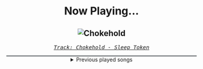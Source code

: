 <div align="center"> 
<h1>Now Playing...</h1>

![Chokehold](https://i.scdn.co/image/ab67616d00001e020b73608b678f169d3c8f35f0)
--
_<samp><a href="https://open.spotify.com/track/1Uifdytv882RtTn6Gr4xAA">Track: Chokehold - Sleep Token</a></samp>_

<div style="border: 1px #4B5054 solid"></div>
<details>
  <summary>
    Previous played songs
  </summary>
  <table>
    <thead>
      <tr>
        <th>
          Artist
        </th>
        <th>
          Song
        </th>
        <th>
          Link
        </th>
      </tr>
    </thead>
    <tbody>
      <tr><td>Sleep Token</td><td>Chokehold</td><td><a href="https://open.spotify.com/track/1Uifdytv882RtTn6Gr4xAA">https://open.spotify.com/track/1Uifdytv882RtTn6Gr4xAA</a></td></tr><tr><td>We Came As Romans</td><td>Black Hole</td><td><a href="https://open.spotify.com/track/1g5Jqwo02PuitYfv19B6Jn">https://open.spotify.com/track/1g5Jqwo02PuitYfv19B6Jn</a></td></tr><tr><td>The Browning</td><td>Poison</td><td><a href="https://open.spotify.com/track/1WlMUDPtyya64izMHayWdP">https://open.spotify.com/track/1WlMUDPtyya64izMHayWdP</a></td></tr><tr><td>Asking Alexandria</td><td>Alone In A Room</td><td><a href="https://open.spotify.com/track/5Gw8owErJLfkNxWCSwPQKJ">https://open.spotify.com/track/5Gw8owErJLfkNxWCSwPQKJ</a></td></tr><tr><td>Nightwish</td><td>Amaranth</td><td><a href="https://open.spotify.com/track/0RsOUnm1wNpbXxZ8a4abOP">https://open.spotify.com/track/0RsOUnm1wNpbXxZ8a4abOP</a></td></tr><tr><td>Memphis May Fire</td><td>Necessary Evil</td><td><a href="https://open.spotify.com/track/1TOMPmDRkQ9WBiYDZtcF98">https://open.spotify.com/track/1TOMPmDRkQ9WBiYDZtcF98</a></td></tr><tr><td>Slipknot</td><td>Wait and Bleed</td><td><a href="https://open.spotify.com/track/15DLl1r2zi07Ssq5RT1yT0">https://open.spotify.com/track/15DLl1r2zi07Ssq5RT1yT0</a></td></tr><tr><td>Our Mirage</td><td>Help Me Out!</td><td><a href="https://open.spotify.com/track/4nYm0dFicooHKJSIEh0qpF">https://open.spotify.com/track/4nYm0dFicooHKJSIEh0qpF</a></td></tr><tr><td>Spiritbox</td><td>Soft Spine</td><td><a href="https://open.spotify.com/track/3t5GlWUzGSt2lPuiSEPBFG">https://open.spotify.com/track/3t5GlWUzGSt2lPuiSEPBFG</a></td></tr><tr><td>Motionless In White</td><td>Reincarnate: Reincarnated</td><td><a href="https://open.spotify.com/track/7F2x6DJvZvXmTSM8YWg5lF">https://open.spotify.com/track/7F2x6DJvZvXmTSM8YWg5lF</a></td></tr><tr><td>Attack Attack!</td><td>Concrete</td><td><a href="https://open.spotify.com/track/2grLZw9UmUUwMoyZj9AAY7">https://open.spotify.com/track/2grLZw9UmUUwMoyZj9AAY7</a></td></tr><tr><td>Oh, Sleeper</td><td>Endseekers</td><td><a href="https://open.spotify.com/track/2Zx9X4HJMDnegzTRy8xdFV">https://open.spotify.com/track/2Zx9X4HJMDnegzTRy8xdFV</a></td></tr><tr><td>The Browning</td><td>HIVEMIND</td><td><a href="https://open.spotify.com/track/6VpkbDYcvwzeKAWNwhR1NX">https://open.spotify.com/track/6VpkbDYcvwzeKAWNwhR1NX</a></td></tr><tr><td>Of Virtue</td><td>A.N.X.I.E.T.Y.</td><td><a href="https://open.spotify.com/track/5vbFhpBdNUiZBTzJWng8hS">https://open.spotify.com/track/5vbFhpBdNUiZBTzJWng8hS</a></td></tr><tr><td>Evanescence</td><td>Everybody's Fool</td><td><a href="https://open.spotify.com/track/0tWEB6BxbI48XN79QE1JbT">https://open.spotify.com/track/0tWEB6BxbI48XN79QE1JbT</a></td></tr><tr><td>Orbit Culture</td><td>Saw</td><td><a href="https://open.spotify.com/track/4HPrgYRpShQ7da64ssK3xP">https://open.spotify.com/track/4HPrgYRpShQ7da64ssK3xP</a></td></tr><tr><td>Daughtry</td><td>Heavy Is The Crown</td><td><a href="https://open.spotify.com/track/4P5cw8rpwDAQdzIy5nltzj">https://open.spotify.com/track/4P5cw8rpwDAQdzIy5nltzj</a></td></tr><tr><td>All That Remains</td><td>Forever Cold</td><td><a href="https://open.spotify.com/track/3uhvjTmAuHRlpgEAfj6SGY">https://open.spotify.com/track/3uhvjTmAuHRlpgEAfj6SGY</a></td></tr><tr><td>The Plot In You</td><td>Pretend</td><td><a href="https://open.spotify.com/track/3pTCy3GDllLC0wHXtMSVZh">https://open.spotify.com/track/3pTCy3GDllLC0wHXtMSVZh</a></td></tr><tr><td>Disturbed</td><td>Asylum</td><td><a href="https://open.spotify.com/track/3VZWVvHjzkG60FyVUkTcy5">https://open.spotify.com/track/3VZWVvHjzkG60FyVUkTcy5</a></td></tr>
    </tbody>
  </table>
</details>

</div>
